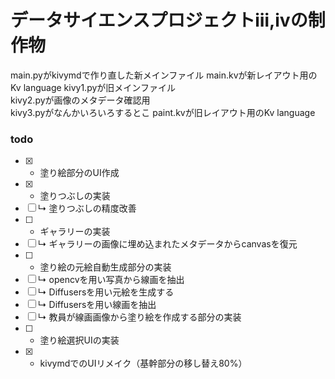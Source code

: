 #  データサイエンスプロジェクトⅲ,ⅳの制作物

main.pyがkivymdで作り直した新メインファイル
main.kvが新レイアウト用のKv language
kivy1.pyが旧メインファイル  
kivy2.pyが画像のメタデータ確認用  
kivy3.pyがなんかいろいろするとこ
paint.kvが旧レイアウト用のKv language

### todo

- [x] - 塗り絵部分のUI作成
- [x] - 塗りつぶしの実装
- [ ] ↳ 塗りつぶしの精度改善
- [ ] - ギャラリーの実装
- [ ] ↳ ギャラリーの画像に埋め込まれたメタデータからcanvasを復元
- [ ] - 塗り絵の元絵自動生成部分の実装
- [ ] ↳ opencvを用い写真から線画を抽出
- [ ] ↳ Diffusersを用い元絵を生成する
- [ ] ↳ Diffusersを用い線画を抽出
- [ ] ↳ 教員が線画画像から塗り絵を作成する部分の実装
- [ ] - 塗り絵選択UIの実装
- [x] - kivymdでのUIリメイク（基幹部分の移し替え80%）
